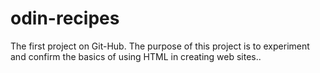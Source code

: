 # odin-recipes
The first project on Git-Hub. The purpose of this project is to experiment and confirm the basics of using HTML in creating web sites..
